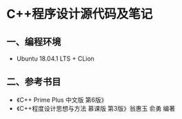 # C++程序设计源代码及笔记
## 一、编程环境
* Ubuntu 18.04.1 LTS + CLion
## 二、参考书目
* 《C++ Prime Plus 中文版 第6版》
* 《C++程度设计思想与方法 慕课版 第3版》翁惠玉 俞勇 编著
